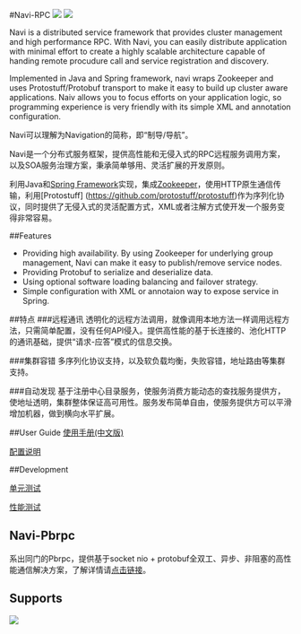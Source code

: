 #Navi-RPC
![](https://travis-ci.org/neoremind/navi.svg?branch=master)
![](https://maven-badges.herokuapp.com/maven-central/com.baidu.beidou/navi-rpc/badge.svg)

Navi is a distributed service framework that provides cluster management and high performance RPC. With Navi, you can easily distribute application with minimal effort to create a highly scalable architecture capable of handing remote procudure call and service registration and discovery.

Implemented in Java and Spring framework, navi wraps Zookeeper and uses Protostuff/Protobuf transport to make it easy to build up cluster aware applications. Naiv allows you to focus efforts on your application logic, so programming experience is very friendly with its simple XML and annotation configuration.

Navi可以理解为Navigation的简称，即“制导/导航”。

Navi是一个分布式服务框架，提供高性能和无侵入式的RPC远程服务调用方案，以及SOA服务治理方案，秉承简单够用、灵活扩展的开发原则。

利用Java和[Spring Framework](http://spring.io/)实现，集成[Zookeeper](http://zookeeper.apache.org/)，使用HTTP原生通信传输，利用[Protostuff]
(https://github.com/protostuff/protostuff)作为序列化协议，同时提供了无侵入式的灵活配置方式，XML或者注解方式使开发一个服务变得非常容易。

##Features 
* Providing high availability. By using Zookeeper for underlying group management, Navi can make it easy to publish/remove service nodes.
* Providing Protobuf to serialize and deserialize data.
* Using optional software loading balancing and failover strategy.
* Simple configuration with XML or annotaion way to expose service in Spring.

##特点
###远程通讯
透明化的远程方法调用，就像调用本地方法一样调用远程方法，只需简单配置，没有任何API侵入。提供高性能的基于长连接的、池化HTTP的通讯基础，提供“请求-应答”模式的信息交换。

###集群容错
多序列化协议支持，以及软负载均衡，失败容错，地址路由等集群支持。

###自动发现
基于注册中心目录服务，使服务消费方能动态的查找服务提供方，使地址透明，集群整体保证高可用性。服务发布简单自由，使服务提供方可以平滑增加机器，做到横向水平扩展。



##User Guide
[使用手册(中文版)](https://github.com/neoremind/navi/wiki/%E4%BD%BF%E7%94%A8%E6%89%8B%E5%86%8C-%E4%B8%AD%E6%96%87%E7%89%88)  

[配置说明](https://github.com/neoremind/navi/wiki/%E9%85%8D%E7%BD%AE%E8%AF%B4%E6%98%8E)


##Development

[单元测试](https://github.com/neoremind/navi/wiki/%E5%8D%95%E5%85%83%E6%B5%8B%E8%AF%95)

[性能测试](https://github.com/neoremind/navi/wiki/%E6%80%A7%E8%83%BD%E6%B5%8B%E8%AF%95)


## Navi-Pbrpc

系出同门的Pbrpc，提供基于socket nio + protobuf全双工、异步、非阻塞的高性能通信解决方案，了解详情请[点击链接](https://github.com/neoremind/navi-pbrpc)。

## Supports 

![](https://github.com/neoremind/navi/blob/master/images/gmail.png)

